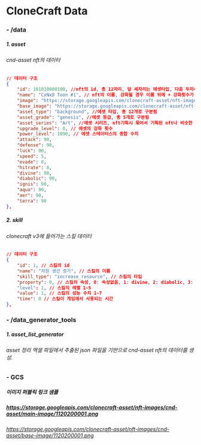 # CloneCraft Data

### - /data
##### 1. asset
###### cnd-asset nft의 데이터

```json
// 데이터 구조
{
    "id": 101010000100, //nft의 id, 총 12자리, 앞 세자리는 에셋타입, 다음 두자리는 에셋등급, 다음 다섯자리는 등급별 순번, 마지막 두자리는 강화횟수로 구분됨 ex) 101(타입)01(등급-제네시스)00001(등급별 생성 순번)00(강화횟수)
    "name": "CxNxD Toon #1", // nft의 이름, 강화될 경우 이름 뒤에 + 강화횟수가 붙음
    "image": "https://storage.googleapis.com/clonecraft-asset/nft-images/cnd-asset/main-image/1010100001.png", // nft의 보여지는 이미지
    "base_image": "https://storage.googleapis.com/clonecraft-asset/nft-images/cnd-asset/base-image/1010100001.png", // 클론 v3 이미지 조합에 사용될 이미지
    "asset_type": "background", //에셋 타입, 총 12개로 구분됨
    "asset_grade": "genesis", //에셋 등급, 총 5개로 구분됨
    "asset_series": "Art", //에셋 시리즈, nft기획시 묶어서 기획된 nft나 비슷한 성향의 nft를 나타냄
    "upgrade_level": 0, // 에셋의 강화 횟수
    "power_level": 1090, // 에셋 스테이터스의 종합 수치
    "attack": 90,
    "defense": 90,
    "luck": 90,
    "speed": 5,
    "evade": 8,
    "hitrate": 8,
    "divine": 90,
    "diabolic": 90,
    "ignis": 90,
    "aqua": 90,
    "aer": 90,
    "terra": 90
},
```



##### 2. skill
###### clonecraft v3에 들어가는 스킬 데이터

```json
// 데이터 구조
{
    "id": 1, // 스킬의 id
    "name": "자원 생산 증가", // 스킬의 이름
    "skill_type": "increase_resource", // 스킬의 타입
    "property": 0, // 스킬의 속성, 0: 속성없음, 1: divine, 2: diabolic, 3: ignis, 4: aqua, 5: aer, 6: terra
    "level": 1, // 스킬의 레벨 1~5
    "value": 1, // 스킬의 성능 수치 1~7
    "time": 0 // 스킬이 게임에서 사용되는 시간
},
```



### - /data_generator_tools
##### 1. asset_list_generator
###### asset 정리 엑셀 파일에서 추출된 json 파일을 기반으로 cnd-asset nft의 데이터를 생성.



### - GCS

##### 이미지 퍼블릭 링크 샘플
##### https://storage.googleapis.com/clonecraft-asset/nft-images/cnd-asset/main-image/1120200001.png

###### https://storage.googleapis.com/clonecraft-asset/nft-images/cnd-asset/base-image/1120200001.png

